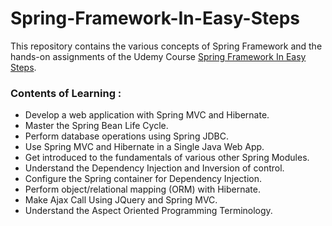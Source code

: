 # Spring-Framework-In-Easy-Steps

This repository contains the various concepts of Spring Framework and the hands-on assignments of the Udemy Course [Spring Framework In Easy Steps](https://www.udemy.com/course/springframeworkineasysteps/).

### Contents of Learning :

* Develop a web application with Spring MVC and Hibernate.
* Master the Spring Bean Life Cycle.
* Perform database operations using Spring JDBC.
* Use Spring MVC and Hibernate in a Single Java Web App.
* Get introduced to the fundamentals of various other Spring Modules.
* Understand the Dependency Injection and Inversion of control.
* Configure the Spring container for Dependency Injection.
* Perform object/relational mapping (ORM) with Hibernate.
* Make Ajax Call Using JQuery and Spring MVC.
* Understand the Aspect Oriented Programming Terminology.


                
